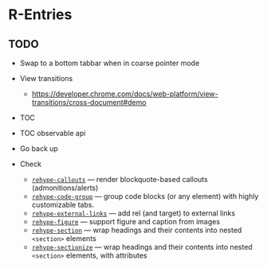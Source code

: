 # R-Entries

## TODO

- Swap to a bottom tabbar when in coarse pointer mode

- View transitions
  - https://developer.chrome.com/docs/web-platform/view-transitions/cross-document#demo
- TOC
- TOC observable api
- Go back up

- Check
  - [`rehype-callouts`](https://github.com/lin-stephanie/rehype-callouts) — render blockquote-based callouts (admonitions/alerts)
  - [`rehype-code-group`](https://github.com/ITZSHOAIB/rehype-code-group) — group code blocks (or any element) with highly customizable tabs.
  - [`rehype-external-links`](https://github.com/rehypejs/rehype-external-links) — add rel (and target) to external links
  - [`rehype-figure`](https://github.com/josestg/rehype-figure) — support figure and caption from images
  - [`rehype-section`](https://github.com/agentofuser/rehype-section) — wrap headings and their contents into nested `<section>` elements
  - [`rehype-sectionize`](https://github.com/hbsnow/rehype-sectionize) — wrap headings and their contents into nested `<section>` elements, with attributes

